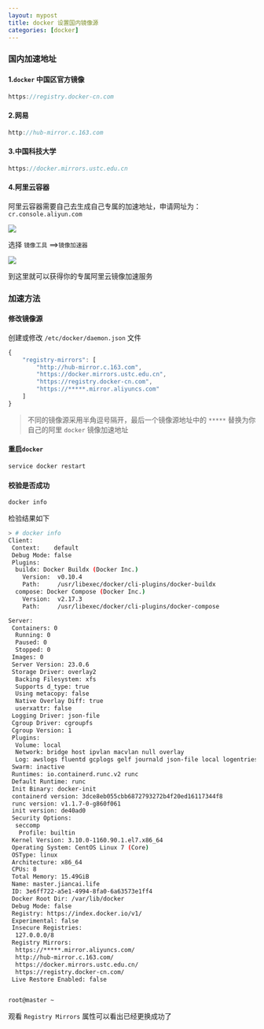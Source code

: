 ```yaml
---
layout: mypost
title: docker 设置国内镜像源
categories: [docker]
---
```


### 国内加速地址

#### 1.`docker` 中国区官方镜像

```javascript
https://registry.docker-cn.com
```

#### 2.网易

```javascript
http://hub-mirror.c.163.com
```

#### 3.中国科技大学

```javascript
https://docker.mirrors.ustc.edu.cn
```

#### 4.阿里云容器

阿里云容器需要自己去生成自己专属的加速地址，申请网址为：`cr.console.aliyun.com` 

![](Snipaste_2023-05-13_16-44-05.png)

选择 `镜像工具`  ==>`镜像加速器` 

![](Snipaste_2023-05-13_16-47-27.png)

到这里就可以获得你的专属阿里云镜像加速服务

### 加速方法

#### 修改镜像源

创建或修改 `/etc/docker/daemon.json` 文件

```javascript
{
    "registry-mirrors": [
        "http://hub-mirror.c.163.com",
        "https://docker.mirrors.ustc.edu.cn",
        "https://registry.docker-cn.com",
        "https://*****.mirror.aliyuncs.com"
    ]
}
```

> 不同的镜像源采用半角逗号隔开，最后一个镜像源地址中的 `*****` 替换为你自己的阿里 `docker` 镜像加速地址

#### 重启`docker`

```bash
service docker restart
```

#### 校验是否成功

```bash
docker info
```

检验结果如下

```bash
> # docker info                                                                                                                                                                                                                                                          
Client:
 Context:    default
 Debug Mode: false
 Plugins:
  buildx: Docker Buildx (Docker Inc.)
    Version:  v0.10.4
    Path:     /usr/libexec/docker/cli-plugins/docker-buildx
  compose: Docker Compose (Docker Inc.)
    Version:  v2.17.3
    Path:     /usr/libexec/docker/cli-plugins/docker-compose

Server:
 Containers: 0
  Running: 0
  Paused: 0
  Stopped: 0
 Images: 0
 Server Version: 23.0.6
 Storage Driver: overlay2
  Backing Filesystem: xfs
  Supports d_type: true
  Using metacopy: false
  Native Overlay Diff: true
  userxattr: false
 Logging Driver: json-file
 Cgroup Driver: cgroupfs
 Cgroup Version: 1
 Plugins:
  Volume: local
  Network: bridge host ipvlan macvlan null overlay
  Log: awslogs fluentd gcplogs gelf journald json-file local logentries splunk syslog
 Swarm: inactive
 Runtimes: io.containerd.runc.v2 runc
 Default Runtime: runc
 Init Binary: docker-init
 containerd version: 3dce8eb055cbb6872793272b4f20ed16117344f8
 runc version: v1.1.7-0-g860f061
 init version: de40ad0
 Security Options:
  seccomp
   Profile: builtin
 Kernel Version: 3.10.0-1160.90.1.el7.x86_64
 Operating System: CentOS Linux 7 (Core)
 OSType: linux
 Architecture: x86_64
 CPUs: 8
 Total Memory: 15.49GiB
 Name: master.jiancai.life
 ID: 3e6ff722-a5e1-4994-8fa0-6a63573e1ff4
 Docker Root Dir: /var/lib/docker
 Debug Mode: false
 Registry: https://index.docker.io/v1/
 Experimental: false
 Insecure Registries:
  127.0.0.0/8
 Registry Mirrors:
  https://*****.mirror.aliyuncs.com/
  http://hub-mirror.c.163.com/
  https://docker.mirrors.ustc.edu.cn/
  https://registry.docker-cn.com/
 Live Restore Enabled: false


root@master ~ 
```

观看 `Registry Mirrors` 属性可以看出已经更换成功了
